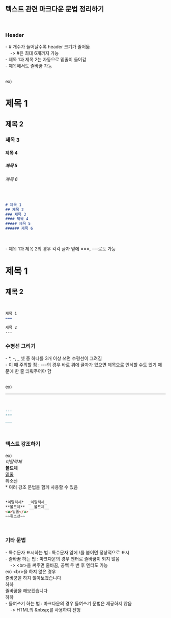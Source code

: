 ## 텍스트 관련 마크다운 문법 정리하기  
<br>

### **Header** 
\- # 개수가 늘어날수록 header 크기가 줄어듦 <br>
&nbsp;&nbsp;&nbsp;&nbsp;-> #은 최대 6개까지 가능 <br> 
\- 제목 1과 제목 2는 자동으로 밑줄이 들어감 <br>
\- 제목에서도 줄바꿈 가능 <br>
<br>

ex)
# 제목 1
## 제목 2
### 제목 3
#### 제목 4
##### 제목 5
###### 제목 6
<br>

``` markdown
# 제목 1
## 제목 2
### 제목 3
#### 제목 4
##### 제목 5
###### 제목 6
```
<br>

\- 제목 1과 제목 2의 경우 각각 글자 밑에 ===, ---로도 가능 <br>

제목 1
===

제목 2
---
<br>

``` markdown
제목 1
===

제목 2
---
```

### **수평선 그리기**
\- *, -, _ 셋 중 하나를 3개 이상 쓰면 수평선이 그려짐 <br>
\- 이 때 주의할 점 : ---의 경우 바로 위에 글자가 있으면 제목으로 인식할 수도 있기 때문에 한 줄 띄워주어야 함 <br>
<br>

ex)

---
<br>

``` markdown
---
***
___
```
<br>

### **텍스트 강조하기**
ex) <br>
*이탈릭체* <br>
**볼드체** <br>
<u>밑줄</u> <br>
~~취소선~~ <br>
\* 여러 강조 문법을 함께 사용할 수 있음 <br>
<br>

``` markdown
*이탈릭체*  _이탈릭체_
**볼드체**  __볼드체__
<u>밑줄</u>
~~취소선~~
```
<br>

### **기타 문법**
\- 특수문자 표시하는 법 : 특수문자 앞에 \\를 붙이면 정상적으로 표시 <br>
\- 줄바꿈 하는 법 : 마크다운의 경우 엔터로 줄바꿈이 되지 않음 <br> 
&nbsp;&nbsp;&nbsp;&nbsp;-> \<br>을 써주면 줄바꿈, 공백 두 번 후 엔터도 가능 <br>
ex) \<br>을 하지 않은 경우 <br>
줄바꿈을 하지 않아보겠습니다   
하하 <br>
줄바꿈을 해보겠습니다 <br> 
하하<br>
\- 들여쓰기 하는 법 : 마크다운의 경우 들여쓰기 문법은 제공하지 않음 <br>
&nbsp;&nbsp;&nbsp;&nbsp;-> HTML의 \&nbsp;를 사용하여 진행
